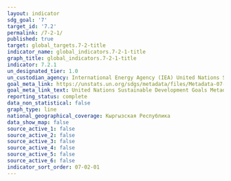 ```yaml
---
layout: indicator
sdg_goal: '7'
target_id: '7.2'
permalink: /7-2-1/
published: true
target: global_targets.7-2-title
indicator_name: global_indicators.7-2-1-title
graph_title: global_indicators.7-2-1-title
indicator: 7.2.1
un_designated_tier: 1.0
un_custodian_agency: International Energy Agency (IEA) United Nations Statistics Division (UNSD) United Nations' inter-agency mechanism on energy (UN Energy) and the SE4ALL Global Tracking Framework Consortium
goal_meta_link: https://unstats.un.org/sdgs/metadata/files/Metadata-07-02-01.pdf
goal_meta_link_text: United Nations Sustainable Development Goals Metadata (PDF 216 KB)
reporting_status: complete
data_non_statistical: false
graph_type: line
national_geographical_coverage: Кыргызская Республика
data_show_map: false
source_active_1: false
source_active_2: false
source_active_3: false
source_active_4: false
source_active_5: false
source_active_6: false
indicator_sort_order: 07-02-01
---
```

